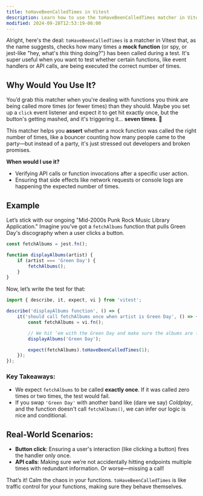 ```yaml
---
title: toHaveBeenCalledTimes in Vitest
description: Learn how to use the toHaveBeenCalledTimes matcher in Vitest.
modified: 2024-09-28T12:53:19-06:00
---
```


Alright, here's the deal: `toHaveBeenCalledTimes` is a matcher in Vitest that, as the name suggests, checks how many times a **mock function** (or spy, or jest-like "hey, what's *this* thing doing?") has been called during a test. It's super useful when you want to test whether certain functions, like event handlers or API calls, are being executed the correct number of times.

## Why Would You Use It?

You’d grab this matcher when you're dealing with functions you think are being called more times (or fewer times) than they should. Maybe you set up a `click` event listener and expect it to get hit exactly once, but the button's getting mashed, and it's triggering it… **seven times**. 🤦

This matcher helps you **assert** whether a mock function was called the right number of times, like a bouncer counting how many people came to the party—but instead of a party, it's just stressed out developers and broken promises.

**When would I use it?**

- Verifying API calls or function invocations after a specific user action.
- Ensuring that side effects like network requests or console logs are happening the expected number of times.

## Example

Let’s stick with our ongoing "Mid-2000s Punk Rock Music Library Application." Imagine you’ve got a `fetchAlbums` function that pulls Green Day's discography when a user clicks a button.

```js
const fetchAlbums = jest.fn();

function displayAlbums(artist) {
	if (artist === 'Green Day') {
		fetchAlbums();
	}
}
```

Now, let’s write the test for that:

```js
import { describe, it, expect, vi } from 'vitest';

describe('displayAlbums function', () => {
	it('should call fetchAlbums once when artist is Green Day', () => {
		const fetchAlbums = vi.fn();

		// We hit ‘em with the Green Day and make sure the albums are fetched!
		displayAlbums('Green Day');

		expect(fetchAlbums).toHaveBeenCalledTimes(1);
	});
});
```

### Key Takeaways:

- We expect `fetchAlbums` to be called **exactly once**. If it was called zero times or two times, the test would fail.
- If you swap `'Green Day'` with another band like (dare we say) *Coldplay*, and the function doesn't call `fetchAlbums()`, we can infer our logic is nice and conditional.

## Real-World Scenarios:

- **Button click**: Ensuring a user's interaction (like clicking a button) fires the handler only once.
- **API calls**: Making sure we’re not accidentally hitting endpoints multiple times with redundant information. Or worse—missing a call!

That’s it! Calm the chaos in your functions. `toHaveBeenCalledTimes` is like traffic control for your functions, making sure they behave themselves.

```ts
```
